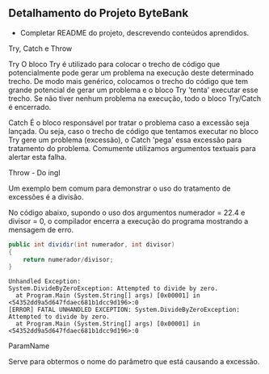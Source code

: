 ## Detalhamento do Projeto ByteBank
- Completar README do projeto, descrevendo conteúdos aprendidos.


Try, Catch e Throw


Try
O bloco Try é utilizado para colocar o trecho de código que potencialmente pode gerar um problema na execução deste determinado trecho.
De modo mais genérico, colocamos o trecho do código que tem grande potencial de gerar um problema e o bloco Try 'tenta' executar esse trecho. Se não tiver nenhum problema na execução, todo o bloco Try/Catch é encerrado.

Catch
É o bloco responsável por tratar o problema caso a excessão seja lançada. Ou seja, caso o trecho de código que tentamos executar no bloco Try gere um problema (excessão), o Catch 'pega' essa excessão para tratamento do problema. Comumente utilizamos argumentos textuais para alertar esta falha.

Throw - Do ingl


Um exemplo bem comum para demonstrar o uso do tratamento de excessões é a divisão.

No código abaixo, supondo o uso dos argumentos numerador = 22.4 e divisor = 0, o compilador encerra a execução do programa mostrando a mensagem de erro.

```cs
public int dividir(int numerador, int divisor)
{
	return numerador/divisor;
}
```

```log
Unhandled Exception:
System.DivideByZeroException: Attempted to divide by zero.
  at Program.Main (System.String[] args) [0x00001] in <54352dd9a5d647fdaec681b1dcc9d196>:0 
[ERROR] FATAL UNHANDLED EXCEPTION: System.DivideByZeroException: Attempted to divide by zero.
  at Program.Main (System.String[] args) [0x00001] in <54352dd9a5d647fdaec681b1dcc9d196>:0 
```
ParamName

Serve para obtermos o nome do parâmetro que está causando a excessão.
